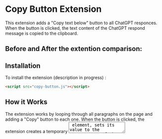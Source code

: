 # Copy Button Extension

This extension adds a "Copy text below" button to all ChatGPT responces. When the button is clicked, the text content of the ChatGPT respond message is copied to the clipboard.

## Before and After the extention comparison: 



## Installation

To install the extension (description in progress) :

```html
<script src="copy-button.js"></script> 
```

## How it Works
The extension works by looping through all paragraphs on the page and adding a "Copy" button to each one. When the button is clicked, the extension creates a temporary <textarea> element, sets its value to the text content of the paragraph, selects the text in the <textarea>, and executes the "copy" command to copy the text to the clipboard. Finally, the temporary <textarea> element is removed from the page.

## Working on improvements
- Hide the button if not needed
- Select all the paragraphs in the response message
- Notification "Copied to clipboard!"
- Your suggestions...


## Contributing
If you'd like to contribute to this extension, please fork the repository and submit a pull request.
